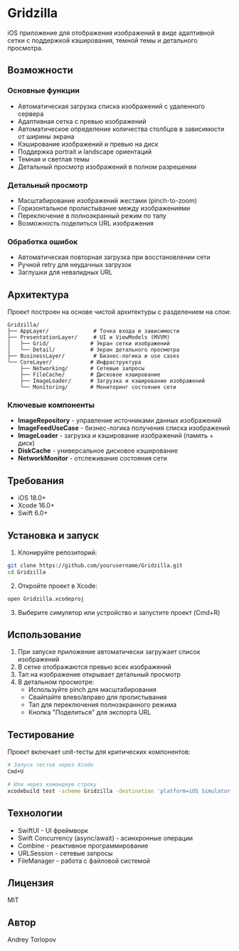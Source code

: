 # Gridzilla

iOS приложение для отображения изображений в виде адаптивной сетки с поддержкой кэширования, темной темы и детального просмотра.

## Возможности

### Основные функции
- Автоматическая загрузка списка изображений с удаленного сервера
- Адаптивная сетка с превью изображений
- Автоматическое определение количества столбцов в зависимости от ширины экрана
- Кэширование изображений и превью на диск
- Поддержка portrait и landscape ориентаций
- Темная и светлая темы
- Детальный просмотр изображений в полном разрешении

### Детальный просмотр
- Масштабирование изображений жестами (pinch-to-zoom)
- Горизонтальное пролистывание между изображениями
- Переключение в полноэкранный режим по тапу
- Возможность поделиться URL изображения

### Обработка ошибок
- Автоматическая повторная загрузка при восстановлении сети
- Ручной retry для неудачных загрузок
- Заглушки для невалидных URL

## Архитектура

Проект построен на основе чистой архитектуры с разделением на слои:

```
Gridzilla/
├── AppLayer/              # Точка входа и зависимости
├── PresentationLayer/     # UI и ViewModels (MVVM)
│   ├── Grid/             # Экран сетки изображений
│   └── Detail/           # Экран детального просмотра
├── BusinessLayer/         # Бизнес-логика и use cases
└── CoreLayer/            # Инфраструктура
    ├── Networking/       # Сетевые запросы
    ├── FileCache/        # Дисковое кэширование
    ├── ImageLoader/      # Загрузка и кэширование изображений
    └── Monitoring/       # Мониторинг состояния сети
```

### Ключевые компоненты

- **ImageRepository** - управление источниками данных изображений
- **ImageFeedUseCase** - бизнес-логика получения списка изображений
- **ImageLoader** - загрузка и кэширование изображений (память + диск)
- **DiskCache** - универсальное дисковое кэширование
- **NetworkMonitor** - отслеживание состояния сети

## Требования

- iOS 18.0+
- Xcode 16.0+
- Swift 6.0+

## Установка и запуск

1. Клонируйте репозиторий:
```bash
git clone https://github.com/yourusername/Gridzilla.git
cd Gridzilla
```

2. Откройте проект в Xcode:
```bash
open Gridzilla.xcodeproj
```

3. Выберите симулятор или устройство и запустите проект (Cmd+R)

## Использование

1. При запуске приложение автоматически загружает список изображений
2. В сетке отображаются превью всех изображений
3. Тап на изображение открывает детальный просмотр
4. В детальном просмотре:
   - Используйте pinch для масштабирования
   - Свайпайте влево/вправо для пролистывания
   - Тап для переключения полноэкранного режима
   - Кнопка "Поделиться" для экспорта URL

## Тестирование

Проект включает unit-тесты для критических компонентов:

```bash
# Запуск тестов через Xcode
Cmd+U

# Или через командную строку
xcodebuild test -scheme Gridzilla -destination 'platform=iOS Simulator,name=iPhone 15'
```

## Технологии

- SwiftUI - UI фреймворк
- Swift Concurrency (async/await) - асинхронные операции
- Combine - реактивное программирование
- URLSession - сетевые запросы
- FileManager - работа с файловой системой

## Лицензия

MIT

## Автор

Andrey Torlopov
